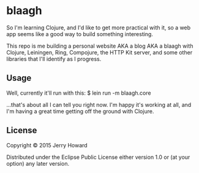 # blaagh

So I'm learning Clojure, and I'd like to get more practical with it,
so a web app seems like a good way to build something interesting.

This repo is me building a personal website AKA a blog AKA a blaagh with Clojure, 
Leiningen, Ring, Compojure, the HTTP Kit server, and some other libraries 
that I'll identify as I progress.

## Usage

Well, currently it'll run with this:
$ lein run -m blaagh.core

...that's about all I can tell you right now. I'm happy it's working at all, 
and I'm having a great time getting off the ground with Clojure.

## License

Copyright © 2015 Jerry Howard

Distributed under the Eclipse Public License either version 1.0 or (at
your option) any later version.
